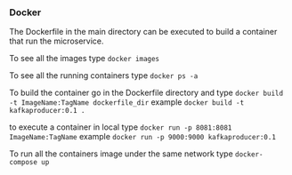 ### Docker
The Dockerfile in the main directory can be executed to build a container
that run the microservice.

To see all the images type
```docker images```

To see all the running containers type
```docker ps -a```

To build the container go in the Dockerfile directory and type 
```docker build -t ImageName:TagName dockerfile_dir```
example ```docker build -t kafkaproducer:0.1 .```

to execute a container in local type ```docker run -p 8081:8081 ImageName:TagName```
example ```docker run -p 9000:9000 kafkaproducer:0.1```

To run all the containers image under the same network
type ```docker-compose up```
